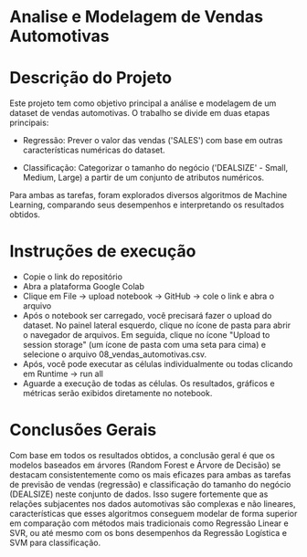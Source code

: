 # Analise e Modelagem de Vendas Automotivas

# Descrição do Projeto

Este projeto tem como objetivo principal a análise e modelagem de um dataset de vendas automotivas. O trabalho se divide em duas etapas principais:

- Regressão: Prever o valor das vendas ('SALES') com base em outras características numéricas do dataset.

- Classificação: Categorizar o tamanho do negócio ('DEALSIZE' - Small, Medium, Large) a partir de um conjunto de atributos  numéricos.

Para ambas as tarefas, foram explorados diversos algoritmos de Machine Learning, comparando seus desempenhos e interpretando os resultados obtidos.

# Instruções de execução

- Copie o link do repositório
- Abra a plataforma Google Colab
- Clique em File -> upload notebook -> GitHub -> cole o link e abra o arquivo
- Após o notebook ser carregado, você precisará fazer o upload do dataset. No painel lateral esquerdo, clique no ícone de pasta para abrir o navegador de arquivos. Em seguida, clique no ícone "Upload to session storage" (um ícone de pasta com uma seta para cima) e selecione o arquivo 08_vendas_automotivas.csv.
- Após, você pode executar as células individualmente ou todas clicando em Runtime -> run all
- Aguarde a execução de todas as células. Os resultados, gráficos e métricas serão exibidos diretamente no notebook.

# Conclusões Gerais

Com base em todos os resultados obtidos, a conclusão geral é que os modelos baseados em árvores (Random Forest e Árvore de Decisão) se destacam consistentemente como os mais eficazes para ambas as tarefas de previsão de vendas (regressão) e classificação do tamanho do negócio (DEALSIZE) neste conjunto de dados. Isso sugere fortemente que as relações subjacentes nos dados automotivas são complexas e não lineares, características que esses algoritmos conseguem modelar de forma superior em comparação com métodos mais tradicionais como Regressão Linear e SVR, ou até mesmo com os bons desempenhos da Regressão Logística e SVM para classificação.
  
